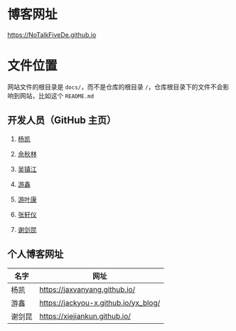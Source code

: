 # 博客网址
<https://NoTalkFiveDe.github.io>  

# 文件位置

网站文件的根目录是 `docs/`，而不是仓库的根目录 `/`，仓库根目录下的文件不会影响到网站，比如这个 `README.md`  

## 开发人员（GitHub 主页）

1. [杨凯](https://github.com/JaxVanYang)  

2. [余秋林](https://github.com/monicedy)  

3. [吴镇江](https://github.com/Wu-Z-J)

4. [游鑫](https://github.com/JackYou-x)

5. [游叶康](https://github.com/Alte-yyk)  

6. [张轩仪](https://github.com/HahSZ) 

7. [谢剑昆](https://github.com/xiejiankun)  


## 个人博客网址

名字 | 网址
----|----
杨凯 | https://jaxvanyang.github.io/
游鑫 | https://jackyou-x.github.io/yx_blog/
谢剑昆 | https://xiejiankun.github.io/ 
